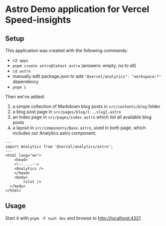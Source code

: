 # Astro Demo application for Vercel Speed-insights

## Setup

This application was created with the following commands:

- `cd apps`
- `pnpm create astro@latest astro` (answers: empty, no to all)
- `cd astro`
- manually edit package.json to add `"@vercel/analytics": "workspace:*"` dependency
- `pnpm i`

Then we've added:

1. a simple collection of Markdown blog posts in `src/contents/blog` folder
2. a blog post page in `src/pages/blog/[...slug].astro`
3. an index page in `src/pages/index.astro` which list all available blog posts
4. a layout in `src/components/Base.astro`, used in both page, which includes our Analytics.astro component:

```astro
---
import Analytics from '@vercel/analytics/astro';
---
<html lang="en">
	<head>
    <!-- ...-->
    <Analytics />
	</head>
	<body>
		<slot />
  </body>
</html>
```

## Usage

Start it with `pnpm -F nuxt dev` and browse to [http://localhost:4321](http://localhost:4321)
